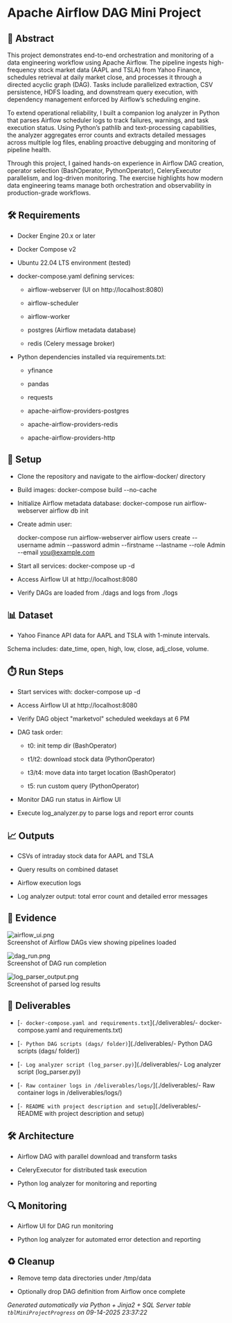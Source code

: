 # Apache Airflow DAG Mini Project


## 📖 Abstract
This project demonstrates end-to-end orchestration and monitoring of a data engineering workflow using Apache Airflow. The pipeline ingests high-frequency stock market data (AAPL and TSLA) from Yahoo Finance, schedules retrieval at daily market close, and processes it through a directed acyclic graph (DAG). Tasks include parallelized extraction, CSV persistence, HDFS loading, and downstream query execution, with dependency management enforced by Airflow’s scheduling engine.

To extend operational reliability, I built a companion log analyzer in Python that parses Airflow scheduler logs to track failures, warnings, and task execution status. Using Python’s pathlib and text-processing capabilities, the analyzer aggregates error counts and extracts detailed messages across multiple log files, enabling proactive debugging and monitoring of pipeline health.

Through this project, I gained hands-on experience in Airflow DAG creation, operator selection (BashOperator, PythonOperator), CeleryExecutor parallelism, and log-driven monitoring. The exercise highlights how modern data engineering teams manage both orchestration and observability in production-grade workflows.



## 🛠 Requirements
- Docker Engine 20.x or later
- Docker Compose v2
- Ubuntu 22.04 LTS environment (tested)
- docker-compose.yaml defining services:
  - airflow-webserver (UI on http://localhost:8080)
  - airflow-scheduler
  - airflow-worker
  - postgres (Airflow metadata database)
  - redis (Celery message broker)
- Python dependencies installed via requirements.txt:
  - yfinance
  - pandas
  - requests
  - apache-airflow-providers-postgres
  - apache-airflow-providers-redis
  - apache-airflow-providers-http



## 🧰 Setup
- Clone the repository and navigate to the airflow-docker/ directory
- Build images: docker-compose build --no-cache
- Initialize Airflow metadata database: docker-compose run airflow-webserver airflow db init
- Create admin user:
  docker-compose run airflow-webserver airflow users create     --username admin --password admin --firstname <First Name>     --lastname <Last Name> --role Admin --email you@example.com
- Start all services: docker-compose up -d
- Access Airflow UI at http://localhost:8080
- Verify DAGs are loaded from ./dags and logs from ./logs



## 📊 Dataset
- Yahoo Finance API data for AAPL and TSLA with 1-minute intervals.
Schema includes: date_time, open, high, low, close, adj_close, volume.



## ⏱️ Run Steps
- Start services with: docker-compose up -d
- Access Airflow UI at http://localhost:8080
- Verify DAG object "marketvol" scheduled weekdays at 6 PM
- DAG task order:
  - t0: init temp dir (BashOperator)
  - t1/t2: download stock data (PythonOperator)
  - t3/t4: move data into target location (BashOperator)
  - t5: run custom query (PythonOperator)
- Monitor DAG run status in Airflow UI
- Execute log_analyzer.py to parse logs and report error counts



## 📈 Outputs
- CSVs of intraday stock data for AAPL and TSLA
- Query results on combined dataset
- Airflow execution logs
- Log analyzer output: total error count and detailed error messages



## 📸 Evidence

![airflow_ui.png](./evidence/airflow_ui.png)  
Screenshot of Airflow DAGs view showing pipelines loaded

![dag_run.png](./evidence/dag_run.png)  
Screenshot of DAG run completion

![log_parser_output.png](./evidence/log_parser_output.png)  
Screenshot of parsed log results




## 📎 Deliverables

- [`- docker-compose.yaml and requirements.txt`](./deliverables/- docker-compose.yaml and requirements.txt)

- [`- Python DAG scripts (dags/ folder)`](./deliverables/- Python DAG scripts (dags/ folder))

- [`- Log analyzer script (log_parser.py)`](./deliverables/- Log analyzer script (log_parser.py))

- [`- Raw container logs in /deliverables/logs/`](./deliverables/- Raw container logs in /deliverables/logs/)

- [`- README with project description and setup`](./deliverables/- README with project description and setup)




## 🛠️ Architecture
- Airflow DAG with parallel download and transform tasks
- CeleryExecutor for distributed task execution
- Python log analyzer for monitoring and reporting



## 🔍 Monitoring
- Airflow UI for DAG run monitoring
- Python log analyzer for automated error detection and reporting



## ♻️ Cleanup
- Remove temp data directories under /tmp/data
- Optionally drop DAG definition from Airflow once complete



*Generated automatically via Python + Jinja2 + SQL Server table `tblMiniProjectProgress` on 09-14-2025 23:37:22*